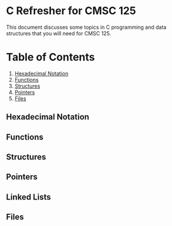 # C Refresher for CMSC 125

This document discusses some topics in C programming and data structures that you will 
need for CMSC 125.

# Table of Contents

1. [Hexadecimal Notation](#hexadecimal-notation)
1. [Functions](#functions)
1. [Structures](#structures)
1. [Pointers](#pointers)
1. [Files](#files)

## Hexadecimal Notation
## Functions
## Structures
## Pointers
## Linked Lists
## Files
